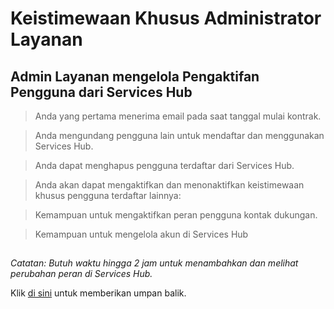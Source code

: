 # <a name="the-services-administrators-unique-privileges"></a>Keistimewaan Khusus Administrator Layanan

## <a name="services-admin-manages-the-user-enablement-of-the-services-hub"></a>Admin Layanan mengelola Pengaktifan Pengguna dari Services Hub

> Anda yang pertama menerima email pada saat tanggal mulai kontrak. 

> Anda mengundang pengguna lain untuk mendaftar dan menggunakan Services Hub. 

> Anda dapat menghapus pengguna terdaftar dari Services Hub.

> Anda akan dapat mengaktifkan dan menonaktifkan keistimewaan khusus pengguna terdaftar lainnya:

> Kemampuan untuk mengaktifkan peran pengguna kontak dukungan.

> Kemampuan untuk mengelola akun di Services Hub


## 

*Catatan:  Butuh waktu hingga 2 jam untuk menambahkan dan melihat perubahan peran di Services Hub.* 


Klik <a href="mailto:SHub_Feedback_RC@Microsoft.com?subject=Resource%20Center%20Feedback%3A%20%3CInsert%20feedback%20topic%3E%3E&amp;body=%3C%3Cplease%20submit%20your%20feedback%20with%20enough%20detail%20on%20the%20problem%2C%20reproduction%20steps%20and%20what%20you%20desire%20to%20happen%3E%3E" target="_blank">di sini</a> untuk memberikan umpan balik.
